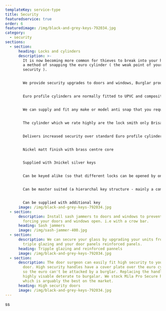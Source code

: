 ```yaml
---
templateKey: service-type
title: Security
featuredservice: true
order: 6
featuredimage: /img/black-and-grey-keys-792034.jpg
category:
  - security
sections:
  - section:
      heading: Locks and cylinders
      description: >-
        It is now becoming more common for thieves to break into your home using
        a method of snapping the euro cylinder ( the weak point of your door
        security ).


        We provide security upgrades to doors and windows, Burglar proof door handles and door cylinders which the police are advising the public to install. All our handles and cylinders have been tested to the highest standards and are secured by design


        Euro profile cylinders are normally fitted to UPVC and composite doors but in some cases can be fited to aluminum or timber doors. If you are unsure of the euro profile of your door or unsure if you need to upgrade your locks you can email of text a picture of your locks to the door surgeon and we will be more then happy to give you the advice or information you need.


        We can supply and fit any make or model anti snap that you require.


        The cylinder which we rate highly are the lock smith only Brisant range, which come in different security levels and different prices to suit your needs.


        Delivers increased security over standard Euro profile cylinders.


        Nickel matt finish with brass centre core


        Supplied with 3nickel silver keys


        Can be keyed alike (so that different locks can be opened by one key)


        Can be master suited (a hierarchal key structure - mainly a commercial application)


        Can be supplied with additional key
      image: /img/black-and-grey-keys-792034.jpg
  - section:
      description: Install sash jammers to doors and windows to prevent thieves from
        forcing your doors and windows open. i.e with a crow bar.
      heading: Sash jammers
      image: /img/sash-jammer-400.jpg
  - section:
      description: We can secure your glass by upgrading your units from double to
        triple glazing and your door panels reinforced panels.
      heading: Tripple glazing and reinforced pannels
      image: /img/black-and-grey-keys-792034.jpg
  - section:
      description: The door surgeon can easily fit high security to your existing
        door. High security handles have a cover plate over the euro cylinder,
        so the euro can't be attacked by a burglar. Replacing the handles is a
        highly visable deterate to burgalar. We stock Mila Pro Secure handle
        which is arguably the best on the market.
      heading: High security doors
      image: /img/black-and-grey-keys-792034.jpg
---
```

ss